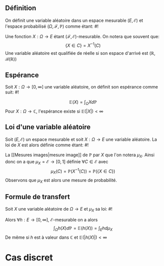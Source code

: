 ## Définition
On définit une variable aléatoire dans un espace mesurable $(E, \mathcal E)$ et l'espace probabilisé $(\Omega, \mathcal F, \mathbb{P})$ comme étant: #!

Une fonction $X: \Omega \to E$ étant $(\mathcal F, \mathcal E)$-mesurable.
On notera que souvent que: $$
\{ X \in C \} = X^{-1}(C)
$$
Une variable aléatoire est qualifiée de réelle si son espace d'arrivé est $(\mathbb{R}, \mathcal B(\mathbb{R}))$

## Espérance
Soit $X: \Omega \to [0, \infty]$ une variable aléatoire, on définit son espérance comme suit: #!

$$
\mathbb E(X) = \int_{\Omega} X d\mathbb P
$$
Pour $X: \Omega \to \mathbb{C}$, l'espérance existe si $\mathbb E(|X|) < \infty$

## Loi d'une variable aléatoire
Soit $(E, \mathcal E)$ un espace mesurable et soit $X: \Omega \to E$ une variable aléatoire. La loi de $X$ est alors définie comme étant: #!

La [[Mesures images|mesure image]] de $\mathbb{P}$ par $X$ que l'on notera $\mu_{X}$. Ainsi donc on a que $\mu_{X} = \mathcal E \to [0, 1]$ définie $\forall C \in \mathcal E$ avec $$
\mu_{X}(C) = \mathbb{P}(X^{-1}(C)) = \mathbb{P}(\{ X \in C \})
$$
Observons que $\mu_{X}$ est alors une mesure de probabilité.

## Formule de transfert
Soit $X$ une variable aléatoire de $\Omega \to E$ et $\mu_{X}$ sa loi: #!

Alors $\forall h: E \to [0, \infty]$, $\mathcal E$-mesurable on a alors $$
\int_{\Omega}h(X)d\mathbb P = \mathbb{E}(h(X)) = \int_{E}h d\mu_{X}
$$
De même si $h$ est à valeur dans $\mathbb{C}$ et $\mathbb{E}(|h(X)|) < \infty$


# Cas discret
